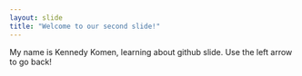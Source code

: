 ```yaml
---
layout: slide
title: "Welcome to our second slide!"
---
```

My name is Kennedy Komen, learning about github slide.
Use the left arrow to go back!